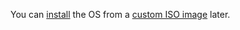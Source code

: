 You can [install](../../../baremetal/operations/servers/reinstall-os-from-own-image.md) the OS from a [custom ISO image](../../../baremetal/concepts/images.md#user-images) later.